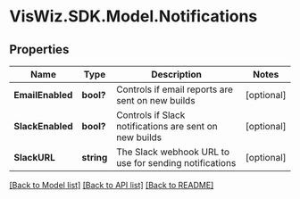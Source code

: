 # VisWiz.SDK.Model.Notifications
## Properties

Name | Type | Description | Notes
------------ | ------------- | ------------- | -------------
**EmailEnabled** | **bool?** | Controls if email reports are sent on new builds | [optional] 
**SlackEnabled** | **bool?** | Controls if Slack notifications are sent on new builds | [optional] 
**SlackURL** | **string** | The Slack webhook URL to use for sending notifications | [optional] 

[[Back to Model list]](../README.md#documentation-for-models) [[Back to API list]](../README.md#documentation-for-api-endpoints) [[Back to README]](../README.md)

